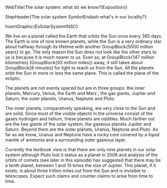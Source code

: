 WebTitle{The solar system: what do we know?(Exposition)}

StepHeader{The solar system SymbolEndash what's in our locality?}

InsertGraphic{EsSolarSystemINSC}

We live on a planet called the Earth that orbits the Sun once every 365 days. The Earth is one of nine known planets, while the Sun is a very ordinary star about halfway through its lifetime with another GroupBlock{5000 million years} to go. The only reason the Sun does not look like the other stars to us is because it is much nearer to us. Even so, at GroupBlock{147 million kilometres} (GroupBlock{93 million miles}) away, it still takes about GroupBlock{8 minutes} for light to reach us from the Sun. All the planets orbit the Sun in more or less the same plane. This is called the plane of the ecliptic.

The planets are not evenly spaced but are in three groups: the inner planets, Mercury, Venus, the Earth and Mars ; the gas giants, Jupiter and Saturn; the outer planets, Uranus, Neptune and Pluto.

The inner planets, comparatively speaking, are very close to the Sun and are solid. Since most of the visible objects in the universe consist of the gases hydrogen and helium, these planets are oddities. Much farther out are the two giants of the solar system, the gaseous planets Jupiter and Saturn. Beyond them are the outer planets, Uranus, Neptune and Pluto. As far as we know, Uranus and Neptune have a rocky core covered by a liquid mantle of ammonia and a surrounding outer gaseous layer.

Currently the textbook view is that there are only nine planets in our solar system although Pluto lost it status as a planet in 2006 and analysis of the orbits of comets (see later in this episode) has suggested that there may be a tenth planet, between 1 and 10 times the size of Jupiter. This planet, if it exists, is about three trillion miles out from the Sun and is invisible to telescopes. Expect such claims and counter claims to arise from time to time.

